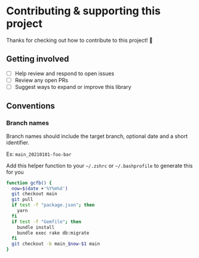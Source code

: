 # Contributing & supporting this project

Thanks for checking out how to contribute to this project! :tada:

## Getting involved
- [ ] Help review and respond to open issues
- [ ] Review any open PRs
- [ ] Suggest ways to expand or improve this library

## Conventions
### Branch names

Branch names should include the target branch, optional date and a short identifier. 

Ex: `main_20210101-foo-bar`

Add this helper function to your `~/.zshrc` or `~/.bashprofile` to generate this for you

```bash
function gcfb() {
  now=$(date +'%Y%m%d')
  git checkout main
  git pull
  if test -f "package.json"; then
    yarn
  fi
  if test -f "Gemfile"; then
    bundle install
    bundle exec rake db:migrate
  fi
  git checkout -b main_$now-$1 main
}
```
